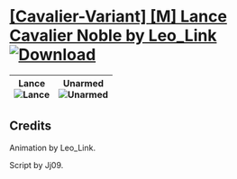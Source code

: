 # [\[Cavalier-Variant\] \[M\] Lance Cavalier Noble by Leo_Link](https://github.com/Klokinator/FE-Repo/tree/main/Battle%20Animations/Mounted%20-%20Cavs,%20Paladins,%20Rangers/%5BCavalier-Variant%5D%20%5BM%5D%20Lance%20Cavalier%20Noble%20by%20Leo_Link) [![Download](https://img.shields.io/badge/Download--red?style=social&logo=github)](https://minhaskamal.github.io/DownGit/#/home?url=https://github.com/Klokinator/FE-Repo/tree/main/Battle%20Animations/Mounted%20-%20Cavs,%20Paladins,%20Rangers/%5BCavalier-Variant%5D%20%5BM%5D%20Lance%20Cavalier%20Noble%20by%20Leo_Link)

| <b>Lance</b><br/><img alt="Lance" src="https://raw.githubusercontent.com/Klokinator/FE-Repo/main/Battle%20Animations/Mounted%20-%20Cavs,%20Paladins,%20Rangers/%5BCavalier-Variant%5D%20%5BM%5D%20Lance%20Cavalier%20Noble%20by%20Leo_Link/2.%20Lance/Lance.gif"/> | <b>Unarmed</b><br/><img alt="Unarmed" src="https://raw.githubusercontent.com/Klokinator/FE-Repo/main/Battle%20Animations/Mounted%20-%20Cavs,%20Paladins,%20Rangers/%5BCavalier-Variant%5D%20%5BM%5D%20Lance%20Cavalier%20Noble%20by%20Leo_Link/8.%20Unarmed/Unarmed.gif"/> |
| :---: | :---: |

## Credits

Animation by Leo_Link.

Script by Jj09.

